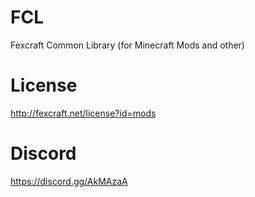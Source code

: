 # FCL
Fexcraft Common Library (for Minecraft Mods and other)

# License
http://fexcraft.net/license?id=mods

# Discord
https://discord.gg/AkMAzaA
